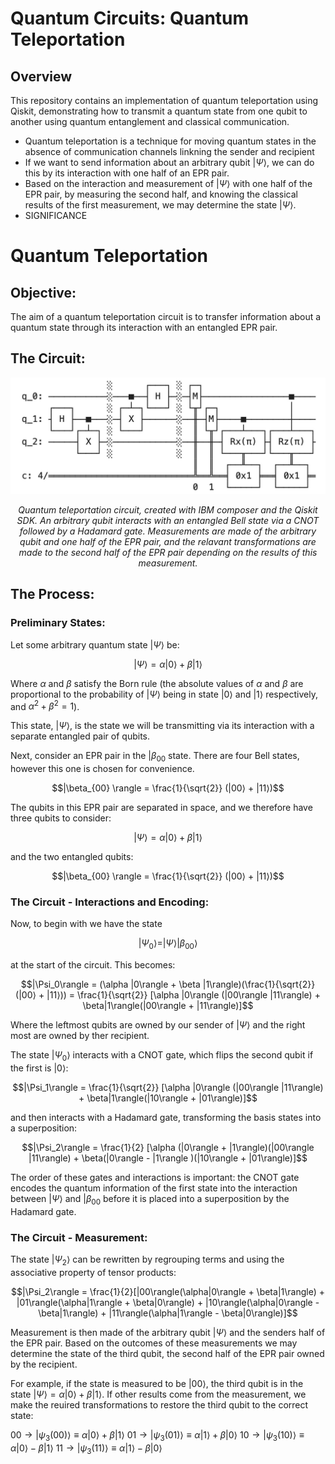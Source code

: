 # Quantum Circuits: Quantum Teleportation

## Overview

This repository contains an implementation of quantum teleportation using Qiskit, demonstrating how to transmit a quantum state from one qubit to another using quantum entanglement and classical communication.

- Quantum teleportation is a technique for moving quantum states in the absence of communication channels linkning the sender and recipient
- If we want to send information about an arbitrary qubit $|\Psi⟩$, we can do this by its interaction with one half of an EPR pair.
- Based on the interaction and measurement of $|\Psi⟩$ with one half of the EPR pair, by measuring the second half, and knowing the classical results of the first measurement, we may determine the state $|\Psi⟩$.
- SIGNIFICANCE

# Quantum Teleportation

## Objective:

The aim of a quantum teleportation circuit is to transfer information about a quantum state through its interaction with an entangled EPR pair.

## The Circuit:

<p align="center">
  <img src="teleportation.jpeg" alt="Image 1" width="600"/>
</p>
<p align = "center">
<i>Quantum teleportation circuit, created with IBM composer and the Qiskit SDK. An arbitrary qubit interacts with an entangled Bell state via a CNOT followed by a Hadamard gate. Measurements are made of the arbitrary qubit and one half of the EPR pair, and the relavant transformations are made to the second half of the EPR pair depending on the results of this measurement.</i>
</p> 

## The Process:

### Preliminary States:

Let some arbitrary quantum state $|\Psi\rangle$ be:

$$|\Psi \rangle = \alpha |0\rangle + \beta |1\rangle$$

Where $\alpha$ and $\beta$ satisfy the Born rule (the absolute values of $\alpha$ and $\beta$ are proportional to the probability of $|\Psi\rangle$ being in state $|0\rangle$ and $|1\rangle$ respectively, and $\alpha^2 + \beta^2 = 1$).


This state, $|\Psi\rangle$, is the state we will be transmitting via its interaction with a separate entangled pair of qubits.

Next, consider an EPR pair in the $|\beta_{00}$ state. There are four Bell states, however this one is chosen for convenience.

$$|\beta_{00} \rangle = \frac{1}{\sqrt{2}} (|00⟩ + |11⟩)$$

The qubits in this EPR pair are separated in space, and we therefore have three qubits to consider:

$$|\Psi\rangle = \alpha |0\rangle + \beta |1\rangle$$

and the two entangled qubits:

$$|\beta_{00} \rangle = \frac{1}{\sqrt{2}} (|00⟩ + |11⟩)$$

### The Circuit - Interactions and Encoding:

Now, to begin with we have the state

$$|\Psi_0\rangle = |\Psi\rangle |\beta_{00}\rangle$$

at the start of the circuit. This becomes:

$$|\Psi_0\rangle = (\alpha |0\rangle + \beta |1\rangle)(\frac{1}{\sqrt{2}} (|00⟩ + |11⟩)) = \frac{1}{\sqrt{2}} [\alpha |0\rangle (|00\rangle |11\rangle) + \beta|1\rangle(|00\rangle + |11\rangle)]$$

Where the leftmost qubits are owned by our sender of $|\Psi\rangle$ and the right most are owned by ther recipient.

The state $|\Psi_0\rangle$ interacts with a CNOT gate, which flips the second qubit if the first is $|0\rangle$:

$$|\Psi_1\rangle = \frac{1}{\sqrt{2}} [\alpha |0\rangle (|00\rangle |11\rangle) + \beta|1\rangle(|10\rangle + |01\rangle)]$$

and then interacts with a Hadamard gate, transforming the basis states into a superposition:

$$|\Psi_2\rangle = \frac{1}{2} [\alpha (|0\rangle + |1\rangle)(|00\rangle |11\rangle) + \beta(|0\rangle - |1\rangle )(|10\rangle + |01\rangle)]$$

The order of these gates and interactions is important: the CNOT gate encodes the quantum information of the first state into the interaction between $|\Psi\rangle$ and $|\beta_{00}$ before it is placed into a superposition by the Hadamard gate.

### The Circuit - Measurement:

The state $|\Psi_2\rangle$ can be rewritten by regrouping terms and using the associative property of tensor products:

$$|\Psi_2\rangle = \frac{1}{2}[|00\rangle(\alpha|0\rangle + \beta|1\rangle) + |01\rangle(\alpha|1\rangle + \beta|0\rangle) + |10\rangle(\alpha|0\rangle - \beta|1\rangle) + |11\rangle(\alpha|1\rangle - \beta|0\rangle)]$$

Measurement is then made of the arbitrary qubit $|\Psi\rangle$ and the senders half of the EPR pair. Based on the outcomes of these measurements we may determine the state of the third qubit, the second half of the EPR pair owned by the recipient. 

For example, if the state is measured to be $|00\rangle$, the third qubit is in the state $|\Psi\rangle = \alpha |0\rangle + \beta |1\rangle$. If other results come from the measurement, we make the reuired transformations to restore the third qubit to the correct state:

$00 \rightarrow |\psi_3(00)\rangle \equiv \alpha|0\rangle + \beta|1\rangle$
$01 \rightarrow |\psi_3(01)\rangle \equiv \alpha|1\rangle + \beta|0\rangle$
$10 \rightarrow |\psi_3(10)\rangle \equiv \alpha|0\rangle - \beta|1\rangle$
$11 \rightarrow |\psi_3(11)\rangle \equiv \alpha|1\rangle - \beta|0\rangle$

